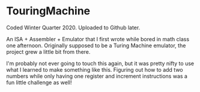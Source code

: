 # TouringMachine

Coded Winter Quarter 2020. Uploaded to Github later.

An ISA + Assembler + Emulator that I first wrote while bored in math class one afternoon. Originally supposed to be a Turing Machine emulator, the project grew a little bit from there.

I'm probably not ever going to touch this again, but it was pretty nifty to use what I learned to make something like this. Figuring out how to add two numbers while only having one register and increment instructions was a fun little challenge as well!

